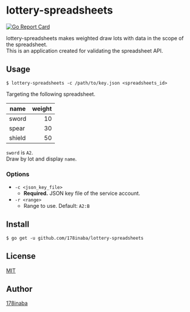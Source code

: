# lottery-spreadsheets

[![Go Report Card](https://goreportcard.com/badge/github.com/178inaba/lottery-spreadsheets)](https://goreportcard.com/report/github.com/178inaba/lottery-spreadsheets)

lottery-spreadsheets makes weighted draw lots with data in the scope of the spreadsheet.  
This is an application created for validating the spreadsheet API.

## Usage

```console
$ lottery-spreadsheets -c /path/to/key.json <spreadsheets_id>
```

Targeting the following spreadsheet.

| name   | weight |
|--------|-------:|
| sword  |     10 |
| spear  |     30 |
| shield |     50 |

`sword` is `A2`.  
Draw by lot and display `name`.

### Options

* `-c <json_key_file>`
  * **Required.** JSON key file of the service account.
* `-r <range>`
  * Range to use. Default: `A2:B`

## Install

```console
$ go get -u github.com/178inaba/lottery-spreadsheets
```

## License

[MIT](LICENSE)

## Author

[178inaba](https://github.com/178inaba)
